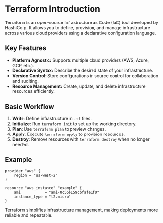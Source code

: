 # Terraform Introduction

Terraform is an open-source Infrastructure as Code (IaC) tool developed by HashiCorp. It allows you to define, provision, and manage infrastructure across various cloud providers using a declarative configuration language.

## Key Features

- **Platform Agnostic:** Supports multiple cloud providers (AWS, Azure, GCP, etc.).
- **Declarative Syntax:** Describe the desired state of your infrastructure.
- **Version Control:** Store configurations in source control for collaboration and auditing.
- **Resource Management:** Create, update, and delete infrastructure resources efficiently.

## Basic Workflow

1. **Write**: Define infrastructure in `.tf` files.
2. **Initialize**: Run `terraform init` to set up the working directory.
3. **Plan**: Use `terraform plan` to preview changes.
4. **Apply**: Execute `terraform apply` to provision resources.
5. **Destroy**: Remove resources with `terraform destroy` when no longer needed.

## Example

```hcl
provider "aws" {
    region = "us-west-2"
}

resource "aws_instance" "example" {
    ami           = "ami-0c55b159cbfafe1f0"
    instance_type = "t2.micro"
}
```

Terraform simplifies infrastructure management, making deployments more reliable and repeatable.